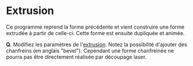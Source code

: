 # Extrusion

Ce programme reprend la forme précédente et vient construire une forme extrudée à partir de celle-ci.
Cette forme est ensuite dupliquée et animée.

__Q.__ Modifiez les paramètres de l'[extrusion](https://threejs.org/docs/#api/geometries/ExtrudeBufferGeometry). Notez la possibilité d'ajouter des chanfreins (en anglais "bevel"). Cependant une forme chanfreinée ne pourra pas être directement réalisée par découpage laser.
